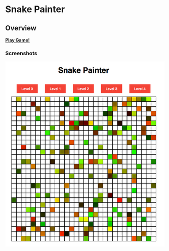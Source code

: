 # Snake Painter

## Overview

[**Play Game!**](https://anastassia-b.github.io/snake-painter)

### Screenshots


![Snake Painter](/assets/snake-painter-0.png)
